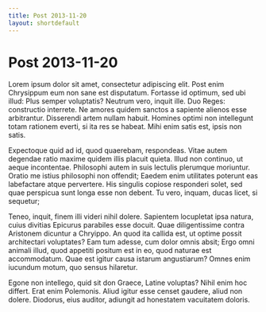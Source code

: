 ```yaml
---
title: Post 2013-11-20
layout: shortdefault
---
```


# Post 2013-11-20

Lorem ipsum dolor sit amet, consectetur adipiscing elit. Post enim Chrysippum eum non sane est disputatum. Fortasse id optimum, sed ubi illud: Plus semper voluptatis? Neutrum vero, inquit ille. Duo Reges: constructio interrete. Ne amores quidem sanctos a sapiente alienos esse arbitrantur. Disserendi artem nullam habuit. Homines optimi non intellegunt totam rationem everti, si ita res se habeat. Mihi enim satis est, ipsis non satis. 

Expectoque quid ad id, quod quaerebam, respondeas. Vitae autem degendae ratio maxime quidem illis placuit quieta. Illud non continuo, ut aeque incontentae. Philosophi autem in suis lectulis plerumque moriuntur. Oratio me istius philosophi non offendit; Eaedem enim utilitates poterunt eas labefactare atque pervertere. His singulis copiose responderi solet, sed quae perspicua sunt longa esse non debent. Tu vero, inquam, ducas licet, si sequetur; 

Teneo, inquit, finem illi videri nihil dolere. Sapientem locupletat ipsa natura, cuius divitias Epicurus parabiles esse docuit. Quae diligentissime contra Aristonem dicuntur a Chryippo. An quod ita callida est, ut optime possit architectari voluptates? Eam tum adesse, cum dolor omnis absit; Ergo omni animali illud, quod appetiti positum est in eo, quod naturae est accommodatum. Quae est igitur causa istarum angustiarum? Omnes enim iucundum motum, quo sensus hilaretur. 

Egone non intellego, quid sit don Graece, Latine voluptas? Nihil enim hoc differt. Erat enim Polemonis. Aliud igitur esse censet gaudere, aliud non dolere. Diodorus, eius auditor, adiungit ad honestatem vacuitatem doloris. 

